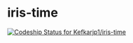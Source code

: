 # iris-time
[ ![Codeship Status for Kefkarjp1/iris-time](https://app.codeship.com/projects/90478e30-f137-0134-20c2-02e0c0ad5e7a/status?branch=master)](https://app.codeship.com/projects/209317)
